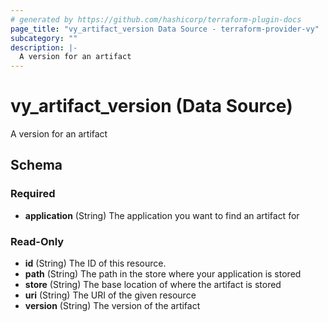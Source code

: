 ```yaml
---
# generated by https://github.com/hashicorp/terraform-plugin-docs
page_title: "vy_artifact_version Data Source - terraform-provider-vy"
subcategory: ""
description: |-
  A version for an artifact
---
```


# vy_artifact_version (Data Source)

A version for an artifact



<!-- schema generated by tfplugindocs -->
## Schema

### Required

- **application** (String) The application you want to find an artifact for

### Read-Only

- **id** (String) The ID of this resource.
- **path** (String) The path in the store where your application is stored
- **store** (String) The base location of where the artifact is stored
- **uri** (String) The URI of the given resource
- **version** (String) The version of the artifact


